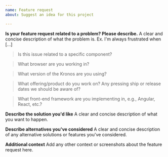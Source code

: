 ```yaml
---
name: Feature request
about: Suggest an idea for this project

---
```


<!-- Feel free to remove sections that aren't relevant.

Before opening:
- [Search for duplicate or closed issues](https://github.com/codbex/codbex-kronos/issues?utf8=✓&q=is%3Aissue)
- Read the [contributing guidelines](https://github.com/codbex/codbex-kronos/blob/main/CONTRIBUTING.md)

Feature requests must include:
- As much detail as possible for what we should add and why it's important
- Relevant links to prior art, screenshots, or live demos whenever possible

-->

**Is your feature request related to a problem? Please describe.**
A clear and concise description of what the problem is. Ex. I'm always frustrated when [...]

> Is this issue related to a specific component?

> What browser are you working in?

> What version of the Kronos are you using?

> What offering/product do you work on? Any pressing ship or release dates we should be aware of?

> What front-end framework are you implementing in, e.g., Angular, React, etc.?


**Describe the solution you'd like**
A clear and concise description of what you want to happen.


**Describe alternatives you've considered**
A clear and concise description of any alternative solutions or features you've considered.


**Additional context**
Add any other context or screenshots about the feature request here.
